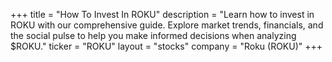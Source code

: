 +++
title = "How To Invest In ROKU"
description = "Learn how to invest in ROKU with our comprehensive guide. Explore market trends, financials, and the social pulse to help you make informed decisions when analyzing $ROKU."
ticker = "ROKU"
layout = "stocks"
company = "Roku (ROKU)"
+++

